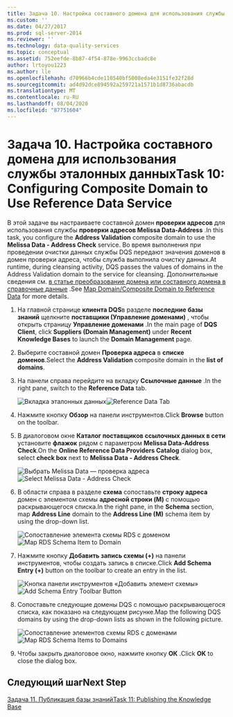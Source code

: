 ```yaml
---
title: Задача 10. Настройка составного домена для использования службы ссылочных данных | Документация Майкрософт
ms.custom: ''
ms.date: 04/27/2017
ms.prod: sql-server-2014
ms.reviewer: ''
ms.technology: data-quality-services
ms.topic: conceptual
ms.assetid: 752eefde-8b87-4f54-878e-9963ccbadc8e
author: lrtoyou1223
ms.author: lle
ms.openlocfilehash: d70966b4cde110540bf5008eda4e3151fe32f28d
ms.sourcegitcommit: ad4d92dce894592a259721a1571b1d8736abacdb
ms.translationtype: MT
ms.contentlocale: ru-RU
ms.lasthandoff: 08/04/2020
ms.locfileid: "87751604"
---
```

# <a name="task-10-configuring-composite-domain-to-use-reference-data-service"></a><span data-ttu-id="68a7a-102">Задача 10. Настройка составного домена для использования службы эталонных данных</span><span class="sxs-lookup"><span data-stu-id="68a7a-102">Task 10: Configuring Composite Domain to Use Reference Data Service</span></span>
  <span data-ttu-id="68a7a-103">В этой задаче вы настраиваете составной домен **проверки адресов** для использования службы **проверки адресов Melissa Data-Address** .</span><span class="sxs-lookup"><span data-stu-id="68a7a-103">In this task, you configure the **Address Validation** composite domain to use the **Melissa Data - Address Check** service.</span></span> <span data-ttu-id="68a7a-104">Во время выполнения при проведении очистки данных службы DQS передают значения доменов в домен проверки адреса, чтобы служба выполнила очистку данных.</span><span class="sxs-lookup"><span data-stu-id="68a7a-104">At runtime, during cleansing activity, DQS passes the values of domains in the Address Validation domain to the service for cleansing.</span></span> <span data-ttu-id="68a7a-105">Дополнительные сведения см. [в статье преобразование домена или составного домена в справочные данные](https://msdn.microsoft.com/library/hh213030.aspx) .</span><span class="sxs-lookup"><span data-stu-id="68a7a-105">See [Map Domain/Composite Domain to Reference Data](https://msdn.microsoft.com/library/hh213030.aspx) for more details.</span></span>  
  
1.  <span data-ttu-id="68a7a-106">На главной странице **клиента DQS**в разделе **последние базы знаний** щелкните **поставщики (Управление доменами)** , чтобы открыть страницу **Управление доменами** .</span><span class="sxs-lookup"><span data-stu-id="68a7a-106">In the main page of **DQS Client**, click **Suppliers (Domain Management)** under **Recent Knowledge Bases** to launch the **Domain Management** page.</span></span>  
  
2.  <span data-ttu-id="68a7a-107">Выберите составной домен **Проверка адреса** в **списке доменов**.</span><span class="sxs-lookup"><span data-stu-id="68a7a-107">Select the **Address Validation** composite domain in the **list of domains**.</span></span>  
  
3.  <span data-ttu-id="68a7a-108">На панели справа перейдите на вкладку **Ссылочные данные** .</span><span class="sxs-lookup"><span data-stu-id="68a7a-108">In the right pane, switch to the **Reference Data** tab.</span></span>  
  
     <span data-ttu-id="68a7a-109">![Вкладка эталонных данных](../../2014/tutorials/media/et-configuringcdtouserds-01.jpg "Вкладка эталонных данных")</span><span class="sxs-lookup"><span data-stu-id="68a7a-109">![Reference Data Tab](../../2014/tutorials/media/et-configuringcdtouserds-01.jpg "Reference Data Tab")</span></span>  
  
4.  <span data-ttu-id="68a7a-110">Нажмите кнопку **Обзор** на панели инструментов.</span><span class="sxs-lookup"><span data-stu-id="68a7a-110">Click **Browse** button on the toolbar.</span></span>  
  
5.  <span data-ttu-id="68a7a-111">В диалоговом окне **Каталог поставщиков ссылочных данных в сети** установите **флажок** рядом с параметром **Melissa Data-Address Check**.</span><span class="sxs-lookup"><span data-stu-id="68a7a-111">On the **Online Reference Data Providers Catalog** dialog box, select **check box** next to **Melissa Data - Address Check**.</span></span>  
  
     <span data-ttu-id="68a7a-112">![Выбрать Melissa Data — проверка адреса](../../2014/tutorials/media/et-configuringcdtouserds-02.jpg "Выбрать Melissa Data — проверка адреса")</span><span class="sxs-lookup"><span data-stu-id="68a7a-112">![Select Melissa Data - Address Check](../../2014/tutorials/media/et-configuringcdtouserds-02.jpg "Select Melissa Data - Address Check")</span></span>  
  
6.  <span data-ttu-id="68a7a-113">В области справа в разделе **схема** сопоставьте **строку адреса** домен с элементом схемы **адресной строки (M)** с помощью раскрывающегося списка.</span><span class="sxs-lookup"><span data-stu-id="68a7a-113">In the right pane, in the **Schema** section, map **Address Line** domain to the **Address Line (M)** schema item by using the drop-down list.</span></span>  
  
     <span data-ttu-id="68a7a-114">![Сопоставление элемента схемы RDS с доменом](../../2014/tutorials/media/et-configuringcdtouserds-03.jpg "Сопоставление элемента схемы RDS с доменом")</span><span class="sxs-lookup"><span data-stu-id="68a7a-114">![Map RDS Schema Item to Domain](../../2014/tutorials/media/et-configuringcdtouserds-03.jpg "Map RDS Schema Item to Domain")</span></span>  
  
7.  <span data-ttu-id="68a7a-115">Нажмите кнопку **Добавить запись схемы (+)** на панели инструментов, чтобы создать запись в списке.</span><span class="sxs-lookup"><span data-stu-id="68a7a-115">Click **Add Schema Entry (+)** button on the toolbar to create an entry in the list.</span></span>  
  
     <span data-ttu-id="68a7a-116">![Кнопка панели инструментов «Добавить элемент схемы»](../../2014/tutorials/media/et-configuringcdtouserds-04.jpg "Кнопка панели инструментов «Добавить элемент схемы»")</span><span class="sxs-lookup"><span data-stu-id="68a7a-116">![Add Schema Entry Toolbar Button](../../2014/tutorials/media/et-configuringcdtouserds-04.jpg "Add Schema Entry Toolbar Button")</span></span>  
  
8.  <span data-ttu-id="68a7a-117">Сопоставьте следующие домены DQS с помощью раскрывающегося списка, как показано на следующем рисунке.</span><span class="sxs-lookup"><span data-stu-id="68a7a-117">Map the following DQS domains by using the drop-down lists as shown in the following picture.</span></span>  
  
     <span data-ttu-id="68a7a-118">![Сопоставление элементов схемы RDS с доменами](../../2014/tutorials/media/et-configuringcdtouserds-05.jpg "Сопоставление элементов схемы RDS с доменами")</span><span class="sxs-lookup"><span data-stu-id="68a7a-118">![Map RDS Schema Items to Domains](../../2014/tutorials/media/et-configuringcdtouserds-05.jpg "Map RDS Schema Items to Domains")</span></span>  
  
9. <span data-ttu-id="68a7a-119">Чтобы закрыть диалоговое окно, нажмите кнопку **ОК** .</span><span class="sxs-lookup"><span data-stu-id="68a7a-119">Click **OK** to close the dialog box.</span></span>  
  
## <a name="next-step"></a><span data-ttu-id="68a7a-120">Следующий шаг</span><span class="sxs-lookup"><span data-stu-id="68a7a-120">Next Step</span></span>  
 [<span data-ttu-id="68a7a-121">Задача 11. Публикация базы знаний</span><span class="sxs-lookup"><span data-stu-id="68a7a-121">Task 11: Publishing the Knowledge Base</span></span>](../../2014/tutorials/task-11-publishing-the-knowledge-base.md)  
  
  
